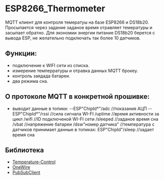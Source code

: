 # ESP8266_Thermometer
MQTT клиент для контроля темератуы на базе ESP8266 и DS18b20. Просыпается через задание заданое время отравляет темературы и засыпает обратно. 
Для экономии энергии питание DS18b20 берется с вывода ESP, не желательно подключать так более 10 датчиков. 
## Функции:
- подключение к WIFI сети из списка.
- измерение темперратуры и отравка данных MQTT брокеу.
- контроль заядада батареи. 
- два режима сна. 
## О протоколе MQTT в конкретной прошивке:
- выводит данные в топики:
--ESP"ChipId*"/adc  	//показания АЦП 
--ESP"ChipId*"/rssi 	//сила сигнала WI-FI
			       /uptime 			        //время активности за цикл 
	           /wifi 				        //ID подключеной WI-FI сети
	           /sleeped 		        //заданое время сна
	           /vbat 				        //напряжение батареи
	           /dsw"номер датчика"	//температура с датчиков 
принимает данные в топиках:
	ESP"ChipId"/sleep 				      //задает время сна

## Библиотека 
* [Temperature-Control](https://github.com/milesburton/Arduino-Temperature-Control-Library)
* [OneWire](https://github.com/PaulStoffregen/OneWire)
* [PubSubClient](https://github.com/Imroy/pubsubclient)
